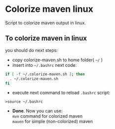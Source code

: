 Colorize maven linux
==============

Script to colorize maven output in linux.

To colorize maven in linux
----------------------------------------------------
 you should do next steps:
* copy colorize-maven.sh to home folder( ```~/``` )
* insert into ```~/.bashrc``` next code:
```bash
if [ -f ~/.colorize-maven.sh ]; then
  . ~/.colorize-maven.sh
fi
```
* execute next command to reload ```.bashrc``` script:
```console
>source ~/.bashrc
```
* **Done**.
Now you can use:<br>
```mvn``` command for colorized maven<br>
```maven``` for simple (non-colorized) maven
